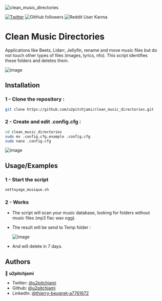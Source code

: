 ![clean_music_directories](https://socialify.git.ci/u2pitchjami/clean_music_directories/image?description=1&font=KoHo&language=1&logo=https%3A%2F%2Fgreen-berenice-35.tiiny.site%2Fimage2vector-3.svg&name=1&owner=1&pattern=Charlie%20Brown&stargazers=1&theme=Dark)

[![Twitter](https://img.shields.io/twitter/follow/u2pitchjami.svg?style=social)](https://twitter.com/u2pitchjami)
![GitHub followers](https://img.shields.io/github/followers/u2pitchjami)
![Reddit User Karma](https://img.shields.io/reddit/user-karma/combined/u2pitchjami)


# Clean Music Directories

Applications like Beets, Lidarr, Jellyfin, rename and move music files but do not touch other types of files (images, lyrics, nfo).
This script identifies these folders and deletes them.

![image](https://github.com/u2pitchjami/clean_music_directories/assets/149841209/8518049a-c3fc-409b-a864-ac0b6719a2d4)
## Installation

### 1 - Clone the repository :
```bash
git clone https://github.com/u2pitchjami/clean_music_directories.git
```  
### 2 - Create and edit .config.cfg :
```bash
cd clean_music_directories
sudo mv .config.cfg.example .config.cfg
sudo nano .config.cfg
``` 
![image](https://github.com/u2pitchjami/clean_music_directories/assets/149841209/5b0e5620-aa1c-46b3-8f45-5a133e7f9515)

## Usage/Examples

### 1 - Start the script

```bash
nettoyage_musique.sh
```    
### 2 - Works

- The script will scan your music database, looking for folders without music files (mp3 flac wav ogg).

- The result will be send to Temp folder :
  
  ![image](https://github.com/user-attachments/assets/229220cf-f2d7-4436-956f-bc6121a6dab1)


- And will delete in 7 days.

## Authors

👤 **u2pitchjami**

* Twitter: [@u2pitchjami](https://twitter.com/u2pitchjami)
* Github: [@u2pitchjami](https://github.com/u2pitchjami)
* LinkedIn: [@thierry-beugnet-a7761672](https://linkedin.com/in/thierry-beugnet-a7761672)

